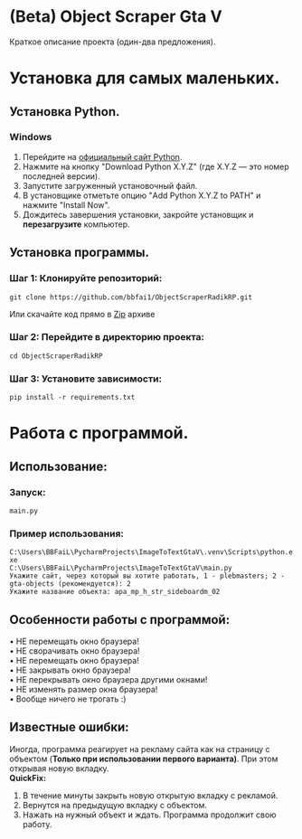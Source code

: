 # (Beta) Object Scraper Gta V

Краткое описание проекта (один-два предложения).

# Установка для самых маленьких.

## Установка Python.
### Windows
1. Перейдите на [официальный сайт Python](https://www.python.org/).
2. Нажмите на кнопку "Download Python X.Y.Z" (где X.Y.Z — это номер последней версии).
3. Запустите загруженный установочный файл.
4. В установщике отметьте опцию "Add Python X.Y.Z to PATH" и нажмите "Install Now".
5. Дождитесь завершения установки, закройте установщик и **перезагрузите** компьютер.

## Установка программы.
### Шаг 1: Клонируйте репозиторий: 
```
git clone https://github.com/bbfai1/ObjectScraperRadikRP.git
``` 
Или скачайте код прямо в [Zip](https://github.com/bbfai1/ObjectScraperRadikRP/archive/refs/heads/main.zip) архиве
### Шаг 2: Перейдите в директорию проекта: 
```
cd ObjectScraperRadikRP
```
### Шаг 3: Установите зависимости: 
```pip install -r requirements.txt```

# Работа с программой.
## Использование: 
### Запуск:
```main.py```
### Пример использования:
```C:\Users\BBFaiL\PycharmProjects\ImageToTextGtaV\.venv\Scripts\python.exe```  
```C:\Users\BBFaiL\PycharmProjects\ImageToTextGtaV\main.py ```  
```Укажите сайт, через который вы хотите работать, 1 - plebmasters; 2 - gta-objects (рекомендуется): 2```  
```Укажите название объекта: apa_mp_h_str_sideboardm_02```  
## Особенности работы с программой:
• НЕ перемещать окно браузера!  
• НЕ сворачивать окно браузера!  
• НЕ перемещать окно браузера!  
• НЕ закрывать окно браузера!  
• НЕ перекрывать окно браузера другими окнами!  
• НЕ изменять размер окна браузера!  
• Вообще ничего не трогать :)

## Известные ошибки:
Иногда, программа реагирует на рекламу сайта как на страницу с объектом (**Только при использовании первого варианта)**. При этом открывая новую вкладку.  
**QuickFix:** 
1. В течение минуты закрыть новую открытую вкладку с рекламой. 
2. Вернутся на предыдущую вкладку с объектом.
3. Нажать на нужный объект и ждать. Программа продолжит свою работу. 